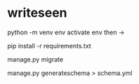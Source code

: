 # writeseen

python -m venv env
activate env then ->

pip install -r requirements.txt

manage.py migrate

manage.py generateschema > schema.yml